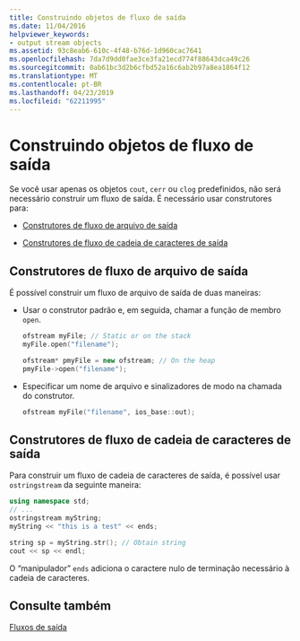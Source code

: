 ```yaml
---
title: Construindo objetos de fluxo de saída
ms.date: 11/04/2016
helpviewer_keywords:
- output stream objects
ms.assetid: 93c8eab6-610c-4f48-b76d-1d960cac7641
ms.openlocfilehash: 7da7d9dd0fae3ce3fa21ecd774f88643dca49c26
ms.sourcegitcommit: 0ab61bc3d2b6cfbd52a16c6ab2b97a8ea1864f12
ms.translationtype: MT
ms.contentlocale: pt-BR
ms.lasthandoff: 04/23/2019
ms.locfileid: "62211995"
---
```

# <a name="constructing-output-stream-objects"></a>Construindo objetos de fluxo de saída

Se você usar apenas os objetos `cout`, `cerr` ou `clog` predefinidos, não será necessário construir um fluxo de saída. É necessário usar construtores para:

- [Construtores de fluxo de arquivo de saída](#vclrfoutputfilestreamconstructorsanchor1)

- [Construtores de fluxo de cadeia de caracteres de saída](#vclrfoutputstringstreamconstructorsanchor2)

## <a name="vclrfoutputfilestreamconstructorsanchor1"></a> Construtores de fluxo de arquivo de saída

É possível construir um fluxo de arquivo de saída de duas maneiras:

- Usar o construtor padrão e, em seguida, chamar a função de membro `open`.

   ```cpp
   ofstream myFile; // Static or on the stack
   myFile.open("filename");

   ofstream* pmyFile = new ofstream; // On the heap
   pmyFile->open("filename");
   ```

- Especificar um nome de arquivo e sinalizadores de modo na chamada do construtor.

   ```cpp
   ofstream myFile("filename", ios_base::out);
   ```

## <a name="vclrfoutputstringstreamconstructorsanchor2"></a> Construtores de fluxo de cadeia de caracteres de saída

Para construir um fluxo de cadeia de caracteres de saída, é possível usar `ostringstream` da seguinte maneira:

```cpp
using namespace std;
// ...
ostringstream myString;
myString << "this is a test" << ends;

string sp = myString.str(); // Obtain string
cout << sp << endl;
```

O “manipulador” `ends` adiciona o caractere nulo de terminação necessário à cadeia de caracteres.

## <a name="see-also"></a>Consulte também

[Fluxos de saída](../standard-library/output-streams.md)<br/>

